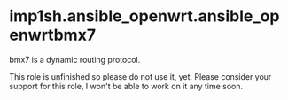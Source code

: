 # imp1sh.ansible_openwrt.ansible_openwrtbmx7
bmx7 is a dynamic routing protocol.

This role is unfinished so please do not use it, yet.
Please consider your support for this role, I won't be able to work on it any time soon.

